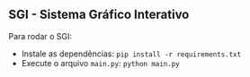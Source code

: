 ## SGI - Sistema Gráfico Interativo

Para rodar o SGI:
- Instale as dependências: `pip install -r requirements.txt`
- Execute o arquivo `main.py`: `python main.py`